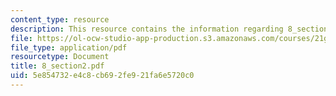 ```yaml
---
content_type: resource
description: This resource contains the information regarding 8_section2.
file: https://ol-ocw-studio-app-production.s3.amazonaws.com/courses/21g-103-chinese-iii-regular-fall-2005/5e854732e4c8cb692fe921fa6e5720c0_MIT21G_103F05_8_2.pdf
file_type: application/pdf
resourcetype: Document
title: 8_section2.pdf
uid: 5e854732-e4c8-cb69-2fe9-21fa6e5720c0
---
```

